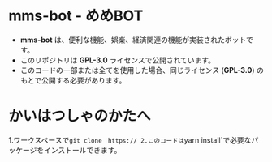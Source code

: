 # mms-bot - めめBOT

- **mms-bot** は、便利な機能、娯楽、経済関連の機能が実装されたボットです。
- このリポジトリは **GPL-3.0** ライセンスで公開されています。
- このコードの一部または全てを使用した場合、同じライセンス (**GPL-3.0**) のもとで公開する必要があります。

# かいはつしゃのかたへ

1.ワークスペースで`git clone　https://
2.このコードは`yarn install`で必要なパッケージをインストールできます。
